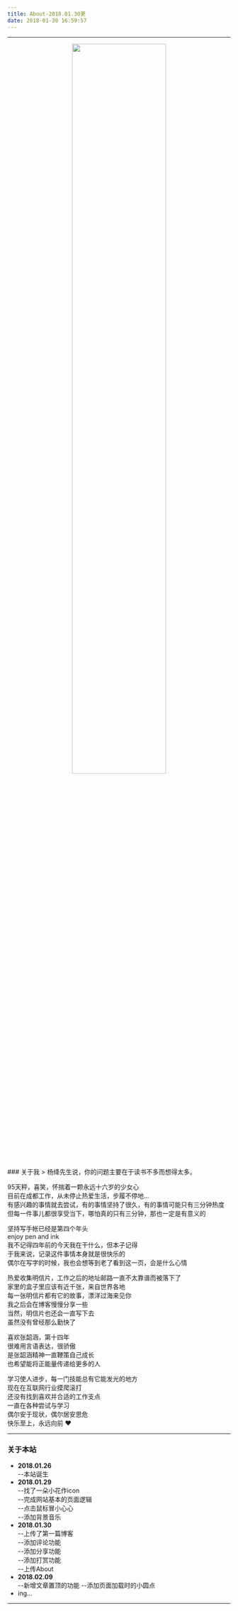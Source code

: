 ```yaml
---
title: About-2018.01.30更
date: 2018-01-30 16:59:57
---
```

---
<div align="center"><img src="http://p3cv3cwjr.bkt.clouddn.com/blog/180130/Lhi8aFjj0D.jpg?imageslim" width="65%"></div>
### 关于我  
> 杨绛先生说，你的问题主要在于读书不多而想得太多。  

95天秤，喜笑，怀揣着一颗永远十六岁的少女心  
目前在成都工作，从未停止热爱生活，步履不停地...  
有感兴趣的事情就去尝试，有的事情坚持了很久，有的事情可能只有三分钟热度  
但每一件事儿都很享受当下，哪怕真的只有三分钟，那也一定是有意义的  

坚持写手帐已经是第四个年头  
enjoy pen and ink  
我不记得四年前的今天我在干什么，但本子记得  
于我来说，记录这件事情本身就是很快乐的  
偶尔在写字的时候，我也会想等到老了看到这一页，会是什么心情

热爱收集明信片，工作之后的地址邮路一直不太靠谱而被落下了  
家里的盒子里应该有近千张，来自世界各地  
每一张明信片都有它的故事，漂洋过海来见你  
我之后会在博客慢慢分享一些  
当然，明信片也还会一直写下去  
虽然没有曾经那么勤快了

喜欢张韶涵，第十四年  
很难用言语表达，很骄傲  
是张韶涵精神一直鞭策自己成长  
也希望能将正能量传递给更多的人  

学习使人进步，每一门技能总有它能发光的地方  
现在在互联网行业摸爬滚打  
还没有找到喜欢并合适的工作支点  
一直在各种尝试与学习  
偶尔安于现状，偶尔居安思危  
快乐至上，永远向前 ❤

---
### 关于本站
+ **2018.01.26**  
--本站诞生
+ **2018.01.29**  
--找了一朵小花作icon  
--完成网站基本的页面逻辑  
--点击鼠标冒小心心  
--添加背景音乐
+ **2018.01.30**  
--上传了第一篇博客  
--添加评论功能  
--添加分享功能  
--添加打赏功能  
--上传About  
+ **2018.02.09**  
--新增文章置顶的功能
--添加页面加载时的小圆点
+ ing...

---